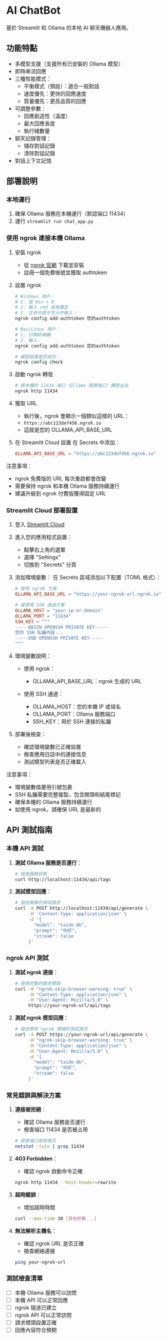 # AI ChatBot

基於 Streamlit 和 Ollama 的本地 AI 聊天機器人應用。

## 功能特點

- 多模型支援（支援所有已安裝的 Ollama 模型）
- 即時串流回應
- 三種性能模式：
  - 平衡模式（預設）：適合一般對話
  - 速度優先：更快的回應速度
  - 質量優先：更高品質的回應
- 可調整參數：
  - 回應創造性（溫度）
  - 最大回應長度
  - 執行緒數量
- 聊天記錄管理：
  - 儲存對話記錄
  - 清除對話記錄
- 對話上下文記憶

## 部署說明

### 本地運行
1. 確保 Ollama 服務在本機運行（默認端口 11434）
2. 運行 `streamlit run chat_app.py`

### 使用 ngrok 連接本機 Ollama

1. 安裝 ngrok
   - 從 [ngrok 官網](https://ngrok.com/) 下載並安裝
   - 註冊一個免費帳號並獲取 authtoken

2. 設置 ngrok
   ```bash
   # Windows 用戶：
   # 1. 按 Win + R
   # 2. 輸入 cmd 並按確定
   # 3. 在命令提示字元中輸入：
   ngrok config add-authtoken 您的authtoken
   
   # Mac/Linux 用戶：
   # 1. 打開終端機
   # 2. 輸入：
   ngrok config add-authtoken 您的authtoken
   
   # 確認設置是否成功：
   ngrok config check
   ```

3. 啟動 ngrok 轉發
   ```bash
   # 將本機的 11434 端口（Ollama 服務端口）轉發出去
   ngrok http 11434
   ```

4. 獲取 URL
   - 執行後，ngrok 會顯示一個類似這樣的 URL：
   - `https://abc123def456.ngrok.io`
   - 這就是您的 OLLAMA_API_BASE_URL

5. 在 Streamlit Cloud 設置
   在 Secrets 中添加：
   ```toml
   OLLAMA_API_BASE_URL = "https://abc123def456.ngrok.io"
   ```

注意事項：
- ngrok 免費版的 URL 每次重啟都會改變
- 需要保持 ngrok 和本機 Ollama 服務持續運行
- 建議升級到 ngrok 付費版獲得固定 URL

### Streamlit Cloud 部署設置

1. 登入 [Streamlit Cloud](https://share.streamlit.io/)
2. 進入您的應用程式設置：
   - 點擊右上角的選單
   - 選擇 "Settings"
   - 切換到 "Secrets" 分頁

3. 添加環境變數：
   在 Secrets 區域添加以下配置（TOML 格式）：
   ```toml
   # 使用 ngrok 方案
   OLLAMA_API_BASE_URL = "https://your-ngrok-url.ngrok.io"

   # 或使用 SSH 通道方案
   OLLAMA_HOST = "your-ip-or-domain"
   OLLAMA_PORT = "11434"
   SSH_KEY = """
   -----BEGIN OPENSSH PRIVATE KEY-----
   您的 SSH 私鑰內容...
   -----END OPENSSH PRIVATE KEY-----
   """
   ```

4. 環境變數說明：
   - 使用 ngrok：
     - OLLAMA_API_BASE_URL：ngrok 生成的 URL
   
   - 使用 SSH 通道：
     - OLLAMA_HOST：您的本機 IP 或域名
     - OLLAMA_PORT：Ollama 服務端口
     - SSH_KEY：用於 SSH 連接的私鑰

5. 部署後檢查：
   - 確認環境變數已正確設置
   - 檢查應用日誌中的連接信息
   - 測試模型列表是否正確載入

注意事項：
- 環境變數值要用引號包裹
- SSH 私鑰需要完整複製，包含開頭和結尾標記
- 確保本機的 Ollama 服務持續運行
- 如使用 ngrok，請確保 URL 是最新的

## API 測試指南

### 本機 API 測試

1. **測試 Ollama 服務是否運行**：
   ```bash
   # 檢查服務狀態
   curl http://localhost:11434/api/tags
   ```

2. **測試模型回應**：
   ```bash
   # 發送簡單的測試請求
   curl -X POST http://localhost:11434/api/generate \
        -H 'Content-Type: application/json' \
        -d '{
          "model": "taide-8b",
          "prompt": "你好",
          "stream": false
        }'
   ```

### ngrok API 測試

1. **測試 ngrok 連接**：
   ```bash
   # 使用完整的請求標頭
   curl -H "ngrok-skip-browser-warning: true" \
        -H "Content-Type: application/json" \
        -H "User-Agent: Mozilla/5.0" \
        https://your-ngrok-url/api/tags
   ```

2. **測試 ngrok 模型回應**：
   ```bash
   # 發送帶有 ngrok 標頭的測試請求
   curl -X POST https://your-ngrok-url/api/generate \
        -H "ngrok-skip-browser-warning: true" \
        -H "Content-Type: application/json" \
        -H "User-Agent: Mozilla/5.0" \
        -d '{
          "model": "taide-8b",
          "prompt": "你好",
          "stream": false
        }'
   ```

### 常見錯誤與解決方案

1. **連接被拒絕**：
   - 確認 Ollama 服務是否運行
   - 檢查端口 11434 是否被占用
   ```bash
   # 檢查端口使用情況
   netstat -tuln | grep 11434
   ```

2. **403 Forbidden**：
   - 確認 ngrok 啟動命令正確
   ```bash
   ngrok http 11434 --host-header=rewrite
   ```

3. **超時錯誤**：
   - 增加超時時間
   ```bash
   curl --max-time 30 [其他參數...]
   ```

4. **無法解析主機名**：
   - 確認 ngrok URL 是否正確
   - 檢查網絡連接
   ```bash
   ping your-ngrok-url
   ```

### 測試檢查清單

- [ ] 本機 Ollama 服務可以訪問
- [ ] 本機 API 可以正常回應
- [ ] ngrok 隧道已建立
- [ ] ngrok API 可以正常訪問
- [ ] 請求標頭設置正確
- [ ] 回應內容符合預期